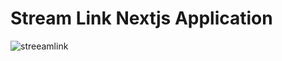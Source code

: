 # Stream Link Nextjs Application

![streeamlink](https://github.com/AliDurul/NextJs_StreamLink/blob/main/streamlink.gif)


 
